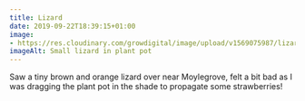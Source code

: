 ```yaml
---
title: Lizard
date: 2019-09-22T18:39:15+01:00
image: 
- https://res.cloudinary.com/growdigital/image/upload/v1569075987/lizard-E347B5B6.jpg
imageAlt: Small lizard in plant pot
---
```


Saw a tiny brown and orange lizard over near Moylegrove, felt a bit bad as I was dragging the plant pot in the shade to propagate some strawberries!
